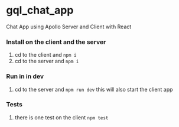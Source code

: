 # gql_chat_app
Chat App using Apollo Server and Client with React

### Install on the client and the server

1. cd to the client and ```npm i```
2. cd to the server and ```npm i```

### Run in in dev

1. cd to the server and ```npm run dev``` this will also start the client app

### Tests

1. there is one test on the client
``` npm test ```

